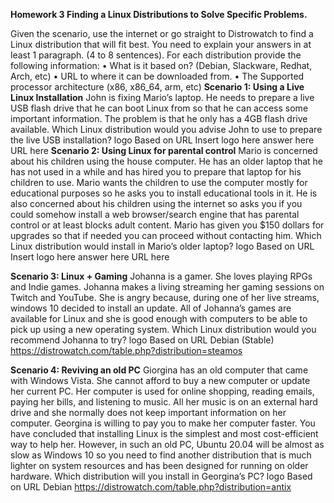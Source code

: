 **Homework 3 Finding a Linux Distributions to Solve Specific Problems.**

Given the scenario, use the internet or go straight to Distrowatch to find a Linux distribution that will fit best. You need to explain your answers in at least 1 paragraph. (4 to 8 sentences). For each distribution provide the following information:
•	What is it based on? (Debian, Slackware, Redhat, Arch, etc)
•	URL to where it can be downloaded from.
•	The Supported processor architecture (x86, x86_64, arm, etc)
**Scenario 1: Using a Live Linux Installation**
John is fixing Mario’s laptop. He needs to prepare a live USB flash drive that he can boot Linux from so that he can access some important information. The problem is that he only has a 4GB flash drive available. Which Linux distribution would you advise John to use to prepare the live USB installation?
logo	Based on	URL
Insert logo here	answer here	URL here
**Scenario 2: Using Linux for parental control**
Mario is concerned about his children using the house computer. He has an older laptop that he has not used in a while and has hired you to prepare that laptop for his children to use. Mario wants the children to use the computer mostly for educational purposes so he asks you to install educational tools in it. He is also concerned about his children using the internet so asks you if you could somehow install a web browser/search engine that has parental control or at least blocks adult content. Mario has given you $150 dollars for upgrades so that if needed you can proceed without contacting him. Which Linux distribution would install in Mario’s older laptop?
logo	Based on	URL
Insert logo here	answer here	URL here








**Scenario 3: Linux + Gaming**
Johanna is a gamer. She loves playing RPGs and Indie games. Johanna makes a living streaming her gaming sessions on Twitch and YouTube. She is angry because, during one of her live streams, windows 10 decided to install an update. All of Johanna’s games are available for Linux and she is good enough with computers to be able to pick up using a new operating system. Which Linux distribution would you recommend Johanna to try?
logo	Based on	URL
 	Debian (Stable)	https://distrowatch.com/table.php?distribution=steamos

**Scenario 4: Reviving an old PC**
Giorgina has an old computer that came with Windows Vista. She cannot afford to buy a new computer or update her current PC. Her computer is used for online shopping, reading emails, paying her bills, and listening to music. All her music is on an external hard drive and she normally does not keep important information on her computer. Georgina is willing to pay you to make her computer faster. You have concluded that installing Linux is the simplest and most cost-efficient way to help her. However, in such an old PC, Ubuntu 20.04 will be almost as slow as Windows 10 so you need to find another distribution that is much lighter on system resources and has been designed for running on older hardware. Which distribution will you install in Georgina’s  PC?
logo	Based on	URL
 	Debian 	https://distrowatch.com/table.php?distribution=antix

